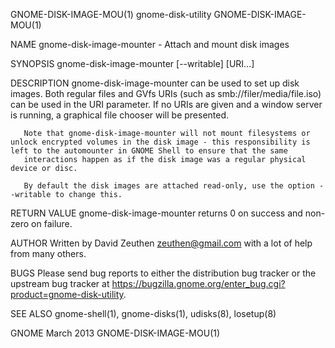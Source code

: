 GNOME-DISK-IMAGE-MOU(1)                                                                       gnome-disk-utility                                                                      GNOME-DISK-IMAGE-MOU(1)



NAME
       gnome-disk-image-mounter - Attach and mount disk images

SYNOPSIS
       gnome-disk-image-mounter [--writable] [URI...]

DESCRIPTION
       gnome-disk-image-mounter can be used to set up disk images. Both regular files and GVfs URIs (such as smb://filer/media/file.iso) can be used in the URI parameter. If no URIs are given and a window
       server is running, a graphical file chooser will be presented.

       Note that gnome-disk-image-mounter will not mount filesystems or unlock encrypted volumes in the disk image - this responsibility is left to the automounter in GNOME Shell to ensure that the same
       interactions happen as if the disk image was a regular physical device or disc.

       By default the disk images are attached read-only, use the option --writable to change this.

RETURN VALUE
       gnome-disk-image-mounter returns 0 on success and non-zero on failure.

AUTHOR
       Written by David Zeuthen <zeuthen@gmail.com> with a lot of help from many others.

BUGS
       Please send bug reports to either the distribution bug tracker or the upstream bug tracker at https://bugzilla.gnome.org/enter_bug.cgi?product=gnome-disk-utility.

SEE ALSO
       gnome-shell(1), gnome-disks(1), udisks(8), losetup(8)



GNOME                                                                                             March 2013                                                                          GNOME-DISK-IMAGE-MOU(1)
